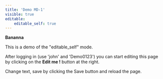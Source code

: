 ```yaml
---
title: 'Demo MD-1'
visible: true
editable:
    editable_self: true
---
```


**Bananna**

This is a demo of the "editable_self" mode.

After logging in (use 'john' and 'Demo0123') you can start editing this page by clicking on the <b>Edit me !</b> button at the right.

Change text, save by clicking the Save button and reload the page.
